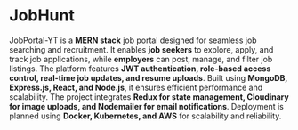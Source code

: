 # JobHunt

JobPortal-YT is a **MERN stack** job portal designed for seamless job searching and recruitment. It enables **job seekers** to explore, apply, and track job applications, while **employers** can post, manage, and filter job listings. The platform features **JWT authentication, role-based access control, real-time job updates, and resume uploads**. Built using **MongoDB, Express.js, React, and Node.js**, it ensures efficient performance and scalability. The project integrates **Redux for state management, Cloudinary for image uploads, and Nodemailer for email notifications**. Deployment is planned using **Docker, Kubernetes, and AWS** for scalability and reliability.
